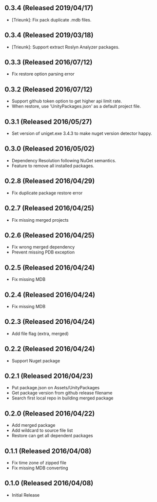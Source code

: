 ## 0.3.4 (Released 2019/04/17)

* [Trieunk]: Fix pack duplicate .mdb files.

## 0.3.4 (Released 2019/03/18)

* [Trieunk]: Support extract Roslyn Analyzer packages.

## 0.3.3 (Released 2016/07/12)

* Fix restore option parsing error

## 0.3.2 (Released 2016/07/12)

* Support github token option to get higher api limit rate.
* When restore, use 'UnityPackages.json' as a default project file.

## 0.3.1 (Released 2016/05/27)

* Set version of uniget.exe 3.4.3 to make nuget version detector happy.
 
## 0.3.0 (Released 2016/05/02)

* Dependency Resolution following NuGet semantics. 
* Feature to remove all installed packages.

## 0.2.8 (Released 2016/04/29)

* Fix duplicate package restore error

## 0.2.7 (Released 2016/04/25)

* Fix missing merged projects

## 0.2.6 (Released 2016/04/25)

* Fix wrong merged dependency
* Prevent missing PDB exception

## 0.2.5 (Released 2016/04/24)

* Fix missing MDB

## 0.2.4 (Released 2016/04/24)

* Fix missing MDB

## 0.2.3 (Released 2016/04/24)

* Add file flag (extra, merged)

## 0.2.2 (Released 2016/04/24)

* Support Nuget package

## 0.2.1 (Released 2016/04/23)

* Put package.json on Assets/UnityPackages
* Get package version from github release filename
* Search first local repo in building merged package

## 0.2.0 (Released 2016/04/22)

* Add merged package
* Add wildcard to source file list
* Restore can get all dependent packages

## 0.1.1 (Released 2016/04/08)

* Fix time zone of zipped file
* Fix missing MDB converting

## 0.1.0 (Released 2016/04/08)

* Initial Release
